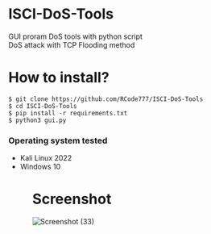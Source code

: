 # ISCI-DoS-Tools

GUI proram DoS tools with python script <br>
DoS attack with TCP Flooding method

# How to install?

`$ git clone https://github.com/RCode777/ISCI-DoS-Tools`
<br>
`$ cd ISCI-DoS-Tools`
<br>
`$ pip install -r requirements.txt`
<br>
`$ python3 gui.py`

### Operating system tested

<ul>
  <li>
    Kali Linux 2022
  </li>
  <li>
    Windows 10
  </li>
<ul>

# Screenshot
![Screenshot (33)](https://user-images.githubusercontent.com/92700881/199250095-4ef39427-dc19-47b7-af0c-3a64797c8de7.png)
